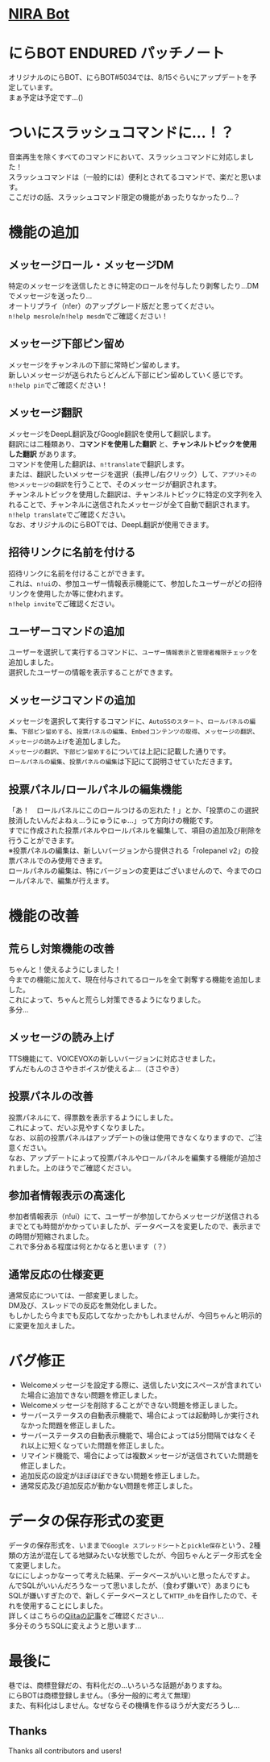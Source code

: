 # [NIRA Bot](../index)

# にらBOT ENDURED パッチノート
オリジナルのにらBOT、にらBOT#5034では、8/15ぐらいにアップデートを予定しています。  
まぁ予定は予定です...()

# ついにスラッシュコマンドに...！？
音楽再生を除くすべてのコマンドにおいて、スラッシュコマンドに対応しました！  
スラッシュコマンドは（一般的には）便利とされてるコマンドで、楽だと思います。  
ここだけの話、スラッシュコマンド限定の機能があったりなかったり...？

# 機能の追加
## メッセージロール・メッセージDM
特定のメッセージを送信したときに特定のロールを付与したり剥奪したり...DMでメッセージを送ったり...  
オートリプライ（n!er）のアップグレード版だと思ってください。  
`n!help mesrole`/`n!help mesdm`でご確認ください！

## メッセージ下部ピン留め
メッセージをチャンネルの下部に常時ピン留めします。  
新しいメッセージが送られたらどんどん下部にピン留めしていく感じです。  
`n!help pin`でご確認ください！

## メッセージ翻訳
メッセージをDeepL翻訳及びGoogle翻訳を使用して翻訳します。  
翻訳には二種類あり、__コマンドを使用した翻訳__ と、__チャンネルトピックを使用した翻訳__ があります。  
コマンドを使用した翻訳は、`n!translate`で翻訳します。  
または、翻訳したいメッセージを選択（長押し/右クリック）して、`アプリ`>`その他`>`メッセージの翻訳`を行うことで、そのメッセージが翻訳されます。  
チャンネルトピックを使用した翻訳は、チャンネルトピックに特定の文字列を入れることで、チャンネルに送信されたメッセージが全て自動で翻訳されます。  
`n!help translate`でご確認ください。  
なお、オリジナルのにらBOTでは、DeepL翻訳が使用できます。

## 招待リンクに名前を付ける
招待リンクに名前を付けることができます。  
これは、`n!ui`の、参加ユーザー情報表示機能にて、参加したユーザーがどの招待リンクを使用したか等に使われます。  
`n!help invite`でご確認ください。

## ユーザーコマンドの追加
ユーザーを選択して実行するコマンドに、`ユーザー情報表示`と`管理者権限チェック`を追加しました。  
選択したユーザーの情報を表示することができます。

## メッセージコマンドの追加
メッセージを選択して実行するコマンドに、`AutoSSのスタート`、`ロールパネルの編集`、`下部ピン留めする`、`投票パネルの編集`、`Embedコンテンツの取得`、`メッセージの翻訳`、`メッセージの読み上げ`を追加しました。  
`メッセージの翻訳`、`下部ピン留めする`については上記に記載した通りです。  
`ロールパネルの編集`、`投票パネルの編集`は下記にて説明させていただきます。

## 投票パネル/ロールパネルの編集機能
「あ！　ロールパネルにこのロールつけるの忘れた！」とか、「投票のこの選択肢消したいんだよねぇ...うにゅうにゅ...」って方向けの機能です。  
すでに作成された投票パネルやロールパネルを編集して、項目の追加及び削除を行うことができます。  
※投票パネルの編集は、新しいバージョンから提供される「rolepanel v2」の投票パネルでのみ使用できます。  
ロールパネルの編集は、特にバージョンの変更はございませんので、今までのロールパネルで、編集が行えます。

# 機能の改善
## 荒らし対策機能の改善
ちゃんと！使えるようにしました！  
今までの機能に加えて、現在付与されてるロールを全て剥奪する機能を追加しました。  
これによって、ちゃんと荒らし対策できるようになりました。  
多分...

## メッセージの読み上げ
TTS機能にて、VOICEVOXの新しいバージョンに対応させました。  
ずんだもんのささやきボイスが使えるよ...（ささやき）

## 投票パネルの改善
投票パネルにて、得票数を表示するようにしました。  
これによって、だいぶ見やすくなりました。  
なお、以前の投票パネルはアップデートの後は使用できなくなりますので、ご注意ください。  
なお、アップデートによって投票パネルやロールパネルを編集する機能が追加されました。上のほうでご確認ください。

## 参加者情報表示の高速化
参加者情報表示（n!ui）にて、ユーザーが参加してからメッセージが送信されるまでとても時間がかかっていましたが、データベースを変更したので、表示までの時間が短縮されました。  
これで多分ある程度は何とかなると思います（？）

## 通常反応の仕様変更
通常反応については、一部変更しました。  
DM及び、スレッドでの反応を無効化しました。  
もしかしたら今までも反応してなかったかもしれませんが、今回ちゃんと明示的に変更を加えました。

# バグ修正
- Welcomeメッセージを設定する際に、送信したい文にスペースが含まれていた場合に追加できない問題を修正しました。
- Welcomeメッセージを削除することができない問題を修正しました。
- サーバーステータスの自動表示機能で、場合によっては起動時しか実行されなかった問題を修正しました。
- サーバーステータスの自動表示機能で、場合によっては5分間隔ではなくそれ以上に短くなっていた問題を修正しました。
- リマインド機能で、場合によっては複数メッセージが送信されていた問題を修正しました。
- 追加反応の設定がほぼほぼできない問題を修正しました。
- 通常反応及び追加反応が動かない問題を修正しました。

# データの保存形式の変更
データの保存形式を、いままで`Google スプレッドシート`と`pickle保存`という、2種類の方法が混在してる地獄みたいな状態でしたが、今回ちゃんとデータ形式を全て変更しました。  
なににしよっかなーって考えた結果、データベースがいいと思ったんですよ。  
んでSQLがいいんだろうなーって思いましたが、（食わず嫌いで）あまりにもSQLが嫌いすぎたので、新しくデータベースとして`HTTP_db`を自作したので、それを使用することにしました。  
詳しくはこちらの[Qiitaの記事](https://qiita.com/nattyan_tv/items/4435be1e96e397944854)をご確認ください...  
多分そのうちSQLに変えようと思います...

# 最後に
巷では、商標登録だの、有料化だの...いろいろな話題がありますね。  
にらBOTは商標登録しません。（多分一般的に考えて無理）  
また、有料化はしません。なぜならその機構を作るほうが大変だろうし...

## Thanks
Thanks all contributors and users!
